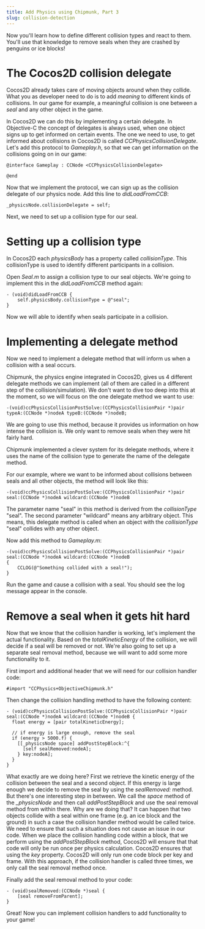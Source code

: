 ```yaml
---
title: Add Physics using Chipmunk, Part 3
slug: collision-detection
---
```


Now you'll learn how to define different collision types and react to
them. You'll use that knowledge to remove seals when they are crashed by
penguins or ice blocks!

The Cocos2D collision delegate
==============================

Cocos2D already takes care of moving objects around when they collide.
What you as developer need to do is to add *meaning* to different kinds
of collisions. In our game for example, a meaningful collision is one
between a *seal* and any other object in the game.

In Cocos2D we can do this by implementing a certain delegate. In
Objective-C the concept of delegates is always used, when one object
signs up to get informed on certain events. The one we need to use, to
get informed about collisions in Cocos2D is called
*CCPhysicsCollisionDelegate*. Let's add this protocol to *Gameplay.h*,
so that we can get information on the collisions going on in our game:

    @interface Gameplay : CCNode <CCPhysicsCollisionDelegate>

    @end

Now that we implement the protocol, we can sign up as the collision
delegate of our physics node. Add this line to *didLoadFromCCB*:

    _physicsNode.collisionDelegate = self;

Next, we need to set up a collision type for our seal.

Setting up a collision type
===========================

In Cocos2D each *physicsBody* has a property called *collisionType*.
This collisionType is used to identify different participants in a
collision.

Open *Seal.m* to assign a collision type to our seal objects. We're
going to implement this in the *didLoadFromCCB* method again:

    - (void)didLoadFromCCB {
        self.physicsBody.collisionType = @"seal";
    }

Now we will able to identify when seals participate in a collision.

Implementing a delegate method
==============================

Now we need to implement a delegate method that will inform us when a
collision with a seal occurs.

Chipmunk, the physics engine integrated in Cocos2D, gives us 4 different
delegate methods we can implement (all of them are called in a different
step of the collision/simulation). We don't want to dive too deep into
this at the moment, so we will focus on the one delegate method we want
to use:

    -(void)ccPhysicsCollisionPostSolve:(CCPhysicsCollisionPair *)pair typeA:(CCNode *)nodeA typeB:(CCNode *)nodeB;

We are going to use this method, because it provides us information on
how intense the collision is. We only want to remove seals when they
were hit fairly hard.

Chipmunk implemented a clever system for its delegate methods, where it
uses the name of the collision type to generate the name of the delegate
method.

For our example, where we want to be informed about collisions between
seals and all other objects, the method will look like this:

    -(void)ccPhysicsCollisionPostSolve:(CCPhysicsCollisionPair *)pair seal:(CCNode *)nodeA wildcard:(CCNode *)nodeB

The parameter name "seal" in this method is derived from the
*collisionType* "seal". The second parameter "wildcard" means any
arbitrary object. This means, this delegate method is called when an
object with the *collisionType* "seal" collides with any other object.

Now add this method to *Gameplay.m*:

    -(void)ccPhysicsCollisionPostSolve:(CCPhysicsCollisionPair *)pair seal:(CCNode *)nodeA wildcard:(CCNode *)nodeB
    {
        CCLOG(@"Something collided with a seal!");
    }

Run the game and cause a collision with a seal. You should see the log
message appear in the console.

Remove a seal when it gets hit hard
====================================

Now that we know that the collision handler is working, let's implement
the actual functionality. Based on the *totalKineticEnergy* of the
collision, we will decide if a seal will be removed or not. We're also
going to set up a separate seal removal method, because we will want to
add some more functionality to it. 

First import and additional header that we will need for our collision handler code:

    #import "CCPhysics+ObjectiveChipmunk.h"

Then change the collision handling method to have the following content:

    - (void)ccPhysicsCollisionPostSolve:(CCPhysicsCollisionPair *)pair seal:(CCNode *)nodeA wildcard:(CCNode *)nodeB {
      float energy = [pair totalKineticEnergy];

      // if energy is large enough, remove the seal
      if (energy > 5000.f) {
        [[_physicsNode space] addPostStepBlock:^{
          [self sealRemoved:nodeA];
        } key:nodeA];
      }
    }

What exactly are we doing here? First we retrieve the kinetic energy of the collision between the seal and a second object. If this energy is large enough we decide to remove the seal by using the *sealRemoved:* method. But there's one interesting step in between. We call the *space* method of the *_physicsNode* and then call *addPostStepBlock* and use the seal removal method from within there. Why are we doing that? It can happen that two objects collide with a seal within one frame (e.g. an ice block and the ground) in such a case the collision handler method would be called twice. We need to ensure that such a situation does not cause an issue in our code. When we place the collision handling code within a block, that we perform using the *addPostStepBlock* method, Cocos2D will ensure that that code will only be run once per physics calculation. Cocos2D ensures that using the *key* property. Cocos2D will only run one code block per key and frame. With this approach, if the collision handler is called three times, we only call the seal removal method once. 

Finally add the seal removal method to your code:

    - (void)sealRemoved:(CCNode *)seal {
        [seal removeFromParent];
    }

Great! Now you can implement collision handlers to add functionality to
your game!

